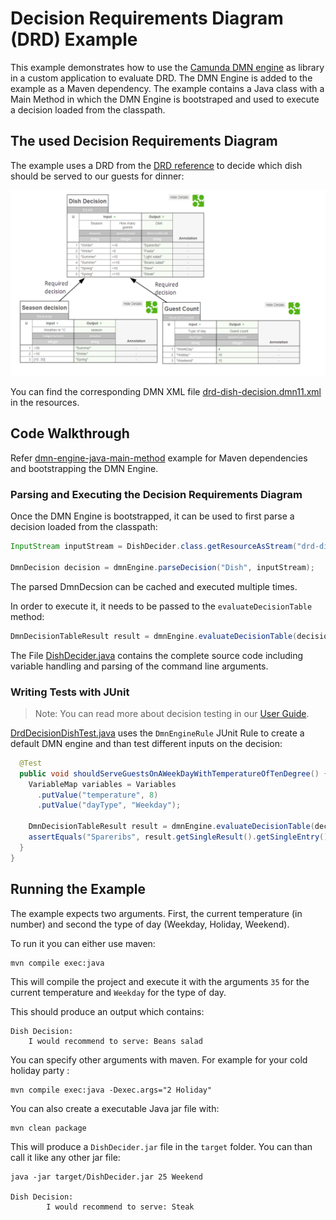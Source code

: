 # Decision Requirements Diagram (DRD) Example

This example demonstrates how to use the [Camunda DMN engine] as library
in a custom application to evaluate DRD. The DMN Engine is added to the example as a Maven dependency.
The example contains a Java class with a Main Method in which the DMN Engine is bootstraped and
used to execute a decision loaded from the classpath.

## The used Decision Requirements Diagram

The example uses a DRD from the [DRD reference] to decide which dish should be served to our guests for dinner:

![Dish Decision]

You can find the corresponding DMN XML file [drd-dish-decision.dmn11.xml] in the
resources.

## Code Walkthrough

Refer [dmn-engine-java-main-method] example for Maven dependencies  and bootstrapping the DMN Engine.

### Parsing and Executing the Decision Requirements Diagram

Once the DMN Engine is bootstrapped, it can be used to first parse a decision loaded from the classpath:

```java
InputStream inputStream = DishDecider.class.getResourceAsStream("drd-dish-decision.dmn11.xml");

DmnDecision decision = dmnEngine.parseDecision("Dish", inputStream);

```

The parsed DmnDecsion can be cached and executed multiple times.

In order to execute it, it needs to be passed to the `evaluateDecisionTable` method:

```java
DmnDecisionTableResult result = dmnEngine.evaluateDecisionTable(decision, variables);
```

The File [DishDecider.java] contains the complete source code including variable handling and parsing
of the command line arguments.

### Writing Tests with JUnit

> Note: You can read more about decision testing in our [User Guide].

[DrdDecisionDishTest.java] uses the `DmnEngineRule` JUnit Rule to create a default DMN engine and than test different
inputs on the decision:

```java
  @Test
  public void shouldServeGuestsOnAWeekDayWithTemperatureOfTenDegree() {
    VariableMap variables = Variables
      .putValue("temperature", 8)
      .putValue("dayType", "Weekday");
    
    DmnDecisionTableResult result = dmnEngine.evaluateDecisionTable(decision, variables);
    assertEquals("Spareribs", result.getSingleResult().getSingleEntry());
  }
}
```

## Running the Example

The example expects two arguments. First, the current temperature (in number) and second the type of day (Weekday, Holiday, Weekend).

To run it you can either use maven:

```
mvn compile exec:java
```

This will compile the project and execute it with the arguments
`35` for the current temperature and `Weekday` for the type of day.

This should produce an output which contains:

```
Dish Decision:
	I would recommend to serve: Beans salad
```

You can specify other arguments with maven. For example for your cold holiday party :

```
mvn compile exec:java -Dexec.args="2 Holiday"
```

You can also create a executable Java jar file with:

```
mvn clean package
```

This will produce a `DishDecider.jar` file in the `target` folder. You can
than call it like any other jar file:

```
java -jar target/DishDecider.jar 25 Weekend

Dish Decision:
        I would recommend to serve: Steak
```


[Camunda DMN engine]: https://docs.camunda.org/manual/user-guide/dmn-engine/
[DRD reference]: http://stage.docs.camunda.org/manual/develop/reference/dmn11/drd/
[Dish Decision]: src/main/resources/org/camunda/bpm/example/drd/dish-decision.png
[drd-dish-decision.dmn11.xml]: src/main/resources/org/camunda/bpm/example/drd/drd-dish-decision.dmn11.xml
[DishDecider.java]: src/main/java/org/camunda/bpm/example/drd/DishDecider.java
[User Guide]: https://docs.camunda.org/manual/user-guide/dmn-engine/testing/
[DrdDecisionDishTest.java]: src/test/java/org/camunda/bpm/example/drd/DrdDecisionDishTest.java
[dmn-engine-java-main-method]: ../dmn-engine-java-main-method/ 